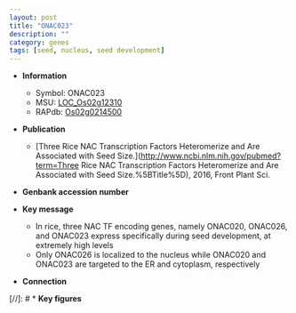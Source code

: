 ```yaml
---
layout: post
title: "ONAC023"
description: ""
category: genes
tags: [seed, nucleus, seed development]
---
```


* **Information**  
    + Symbol: ONAC023  
    + MSU: [LOC_Os02g12310](http://rice.uga.edu/cgi-bin/ORF_infopage.cgi?orf=LOC_Os02g12310)  
    + RAPdb: [Os02g0214500](http://rapdb.dna.affrc.go.jp/viewer/gbrowse_details/irgsp1?name=Os02g0214500)  

* **Publication**  
    + [Three Rice NAC Transcription Factors Heteromerize and Are Associated with Seed Size.](http://www.ncbi.nlm.nih.gov/pubmed?term=Three Rice NAC Transcription Factors Heteromerize and Are Associated with Seed Size.%5BTitle%5D), 2016, Front Plant Sci.

* **Genbank accession number**  

* **Key message**  
    + In rice, three NAC TF encoding genes, namely ONAC020, ONAC026, and ONAC023 express specifically during seed development, at extremely high levels
    + Only ONAC026 is localized to the nucleus while ONAC020 and ONAC023 are targeted to the ER and cytoplasm, respectively

* **Connection**  

[//]: # * **Key figures**  


